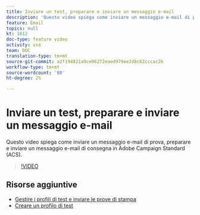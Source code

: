 ```yaml
---
title: Inviare un test, preparare e inviare un messaggio e-mail
description: 'Questo video spiega come inviare un messaggio e-mail di prova, preparare e inviare un messaggio e-mail di consegna in  Adobe Campaign Standard (ACS). '
feature: Email
topics: null
kt: 1812
doc-type: feature video
activity: use
team: DOC
translation-type: tm+mt
source-git-commit: a2f194821a9ce06272eaed979ee2d8c62cccac2b
workflow-type: tm+mt
source-wordcount: '80'
ht-degree: 2%

---
```



# Inviare un test, preparare e inviare un messaggio e-mail

Questo video spiega come inviare un messaggio e-mail di prova, preparare e inviare un messaggio e-mail di consegna in  Adobe Campaign Standard (ACS).

>[!VIDEO](https://video.tv.adobe.com/v/24013/)

## Risorse aggiuntive

* [Gestire i profili di test e inviare le prove di stampa](https://docs.adobe.com/content/help/en/campaign-standard/using/testing-and-sending/preparing-and-testing-messages/managing-test-profiles-and-sending-proofs.html)
* [Creare un profilo di test](/help/profiles-and-audiences/creating-a-profile.md)

